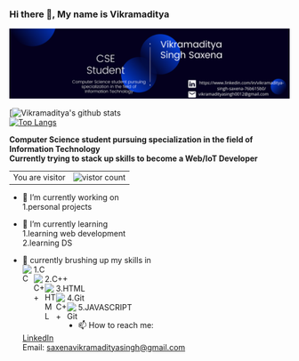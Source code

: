 ### Hi there 👋, My name is Vikramaditya
<img src="Connor Hamilton (1).png" alt="LinkedIn info">

<br>



[![Vikramaditya's github stats](https://github-readme-stats.vercel.app/api?username=vikramadityasinghs&show_icons=true&theme=dark)  
[![Top Langs](https://github-readme-stats.vercel.app/api/top-langs/?username=vikramadityasinghs&layout=compact&theme=dark)](https://github.com/vikramadiyasinghs/vikramadiyasinghs)

<b>Computer Science student pursuing specialization in the field of Information Technology</b><br>
<b>Currently trying to stack up skills to become a Web/IoT Developer</b>


<table>
  <tr>
    <td>You are visitor</td>
    <td><img src="https://profile-counter.glitch.me/vikramadityasinghs/count.svg" alt="vistor count" height="30" /></td>
  </tr>
</table> 

- 🔭 I’m currently working on <br>
1.personal projects


- 🌱 I’m currently learning <br>
1.learning web development<br>
2.learning DS
- 💬 currently brushing up my skills in<br>
1.<img align="left" alt="C" width="20px" src="https://cdn.iconscout.com/icon/free/png-64/c-programming-569564.png" />C<br>
2.<img align="left" alt="C++" width="20px" src="https://sdtimes.com/wp-content/uploads/2018/03/cpppp.png"/>C++<br>
3.<img align="left" alt="HTML" width="20px" src="https://icons-for-free.com/iconfiles/png/512/icon++html+icon-1320194800994962643.png"/>HTML<br>
4.<img align="left" alt="C++" width="20px" src="https://git-scm.com/images/logos/logomark-orange@2x.png"/>Git<br>
5.<img align="left" alt="Git" width="20px" src="https://cdn.worldvectorlogo.com/logos/javascript.svg" />JAVASCRIPT<br>
- 📫 How to reach me:<br> 
<a href="https://www.linkedin.com/in/vikramadityasinghs/" rel="nofollow">LinkedIn</a><br>
Email: saxenavikramadityasingh@gmail.com
